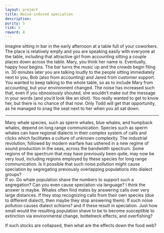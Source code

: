 ```yaml
---
layout: project
title: Noise-induced speciation
description: 
purity: 5
risk: 5
reward: 8
---
```





Imagine sitting in bar in the early afternoon at a table full of your coworkers. The place is relatively empty and you are 
speaking easily with everyone at the table, including that attractive girl from accounting sitting a couple places down 
across the table. Mary, you think her name is. Eventually, happy hour begins. The bar turns the music up and the crowds 
begin filing in. 30 minutes later you are talking loudly to the people sitting immediately next to you, Bob 
(also from accounting) and Jared from customer support. You wanted to keep talking to the whole table, so as to include 
Mary from accounting, but your environment changed. The noise has increased such that, even if you obnoxiously shouted, 
she wouldn’t make out the message in your words (and you’d look like an idiot). You really wanted to get to know her, 
but there is no chance of that now. Only Todd will get that opportunity, as he managed to snag the seat next to her when 
you all sat down.


<hr />

Many whale species, such as sperm whales, blue whales, and humpback whales, depend on long range communication. 
Species such as sperm whales can have regional dialects in their complex system of calls and clicks which facilitates 
a culture of unknown complexity. The industrial revolution, followed by modern warfare has ushered in a new regime of 
sound production in the seas, across the bandwidth spectrum. Some regions of the spectrum that may have previously been quite, 
may now be very loud, including regions employed by these species for long range communication. Is it possible that such 
noise pollution might cause speciation by segregating previously overlapping populations into dialect groups?  
If so. Do whale population shave the numbers to support such a segregation? Can you even cause speciation via language? 
I think the answer is maybe. Whales often find mates by answering calls over very large distances. If they stop recognizing 
calls from their own species (due to different dialect), then maybe they stop answering them). 
If such noise pollution causes dialect schisms? and if these result in speciation. Just how small would the resulting 
population shave to be to become susceptible to extinction via environmental change, bottelneck effects, and overfishing? 

If such stocks are collapsed, then what are the effects down the food web?
